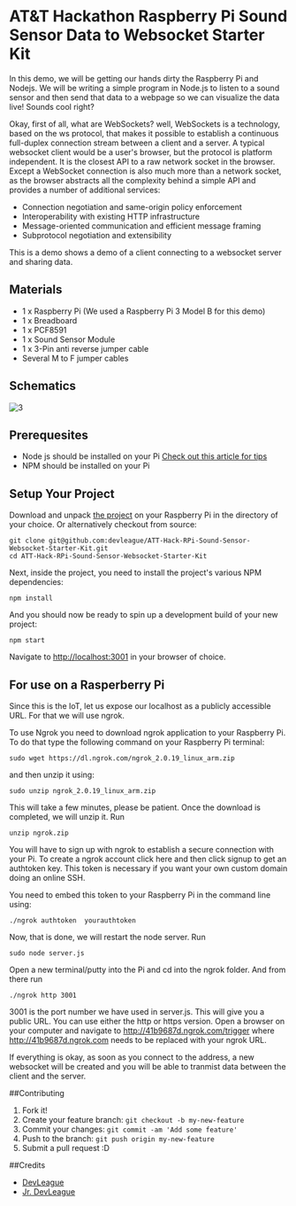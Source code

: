# AT&T Hackathon Raspberry Pi Sound Sensor Data to Websocket Starter Kit

In this demo, we will be getting our hands dirty the Raspberry Pi and Nodejs. We will be writing a simple program in Node.js to listen to a sound sensor and then send that data to a webpage so we can visualize the data live! Sounds cool right?

Okay, first of all, what are WebSockets? well, WebSockets is a technology, based on the ws protocol, that makes it possible to establish a continuous full-duplex connection stream between a client and a server.  A typical websocket client would be a user's browser, but the protocol is platform independent. It is the closest API to a raw network socket in the browser. Except a WebSocket connection is also much more than a network socket, as the browser abstracts all the complexity behind a simple API and provides a number of additional services:

* Connection negotiation and same-origin policy enforcement
* Interoperability with existing HTTP infrastructure
* Message-oriented communication and efficient message framing
* Subprotocol negotiation and extensibility

This is a demo shows a demo of a client connecting to a websocket server and sharing data.

## Materials

* 1 x Raspberry Pi (We used a Raspberry Pi 3 Model B for this demo)
* 1 x Breadboard
* 1 x PCF8591
* 1 x Sound Sensor Module
* 1 x 3-Pin anti reverse jumper cable
* Several M to F jumper cables

## Schematics

![3](https://cloud.githubusercontent.com/assets/4650739/23232681/4937d5c8-f8f0-11e6-82f6-17ee0f1e27a1.png)


## Prerequesites

* Node js should be installed on your Pi [Check out this article for tips](https://www.losant.com/blog/how-to-install-nodejs-on-raspberry-pi)
* NPM should be installed on your Pi


## Setup Your Project

Download and unpack [the project](https://github.com/devleague/ATT-Hack-RPi-Sound-Sensor-Websocket-Starter-Kit) on your Raspberry Pi in the directory of your choice. Or alternatively checkout from source:

    git clone git@github.com:devleague/ATT-Hack-RPi-Sound-Sensor-Websocket-Starter-Kit.git
    cd ATT-Hack-RPi-Sound-Sensor-Websocket-Starter-Kit

Next, inside the project, you need to install the project's various NPM dependencies:

    npm install

And you should now be ready to spin up a development build of your new project:

    npm start

Navigate to [http://localhost:3001](http://localhost:3001) in your browser of choice.

## For use on a Rasperberry Pi
Since this is the IoT, let us expose our localhost as a publicly accessible URL. For that we will use ngrok.


To use Ngrok you need to download ngrok application to your Raspberry Pi.  To do that type the following command on your Raspberry Pi terminal:

    sudo wget https://dl.ngrok.com/ngrok_2.0.19_linux_arm.zip

and then unzip it using:

    sudo unzip ngrok_2.0.19_linux_arm.zip


This will take a few minutes, please be patient. Once the download is completed, we will unzip it. Run

    unzip ngrok.zip

You will have to sign up with ngrok to establish a secure connection with your Pi. To create a ngrok account click here and then click signup to get an authtoken key. This token is necessary if you want your own custom domain doing an online SSH.

You need to embed this token to your Raspberry Pi in the command line using:

    ./ngrok authtoken  yourauthtoken

Now, that is done, we will restart the node server. Run

    sudo node server.js

Open a new terminal/putty into the Pi and cd into the ngrok folder. And from there run

    ./ngrok http 3001

3001 is the port number we have used in server.js. This will give you a public URL. You can use either the http or https version. Open a browser on your computer and navigate to  http://41b9687d.ngrok.com/trigger where  http://41b9687d.ngrok.com needs to be replaced with your ngrok URL.

If everything is okay, as soon as you connect to the address, a new websocket will be created and you will be able to tranmist data between the client and the server.


##Contributing

1. Fork it!
2. Create your feature branch: ```git checkout -b my-new-feature```
3. Commit your changes: ```git commit -am 'Add some feature'```
4. Push to the branch: ````git push origin my-new-feature````
5. Submit a pull request :D

##Credits

- [DevLeague](http://www.devleague.com/)
- [Jr. DevLeague](http://jrdevleague.com/)